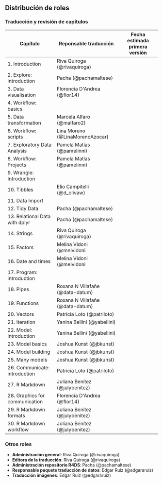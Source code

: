 ## Distribución de roles

### Traducción y revisión de capítulos

| Capítulo | Reponsable traducción | Fecha estimada primera versión |
|----------|-----------------------| -----------------------|
| 1. Introduction | Riva Quiroga (@rivaquiroga) |
| 2. Explore: introduction | Pacha (@pachamaltese) |
| 3. Data visualisation | Florencia D'Andrea (@flor14) |
| 4. Workflow: basics |  |
| 5. Data transformation | Marcela Alfaro (@malfaro2) |
| 6. Workflow: scripts | Lina Moreno (@LinaMorenoAzocar) |
| 7. Exploratory Data Analysis | Pamela Matías (@pamelinni) |
| 8. Workflow: Projects | Pamela Matías (@pamelinni) |
| 9. Wrangle: Introduction | |
| 10. Tibbles | Elio Campitelli (@d_olivaw) |
| 11. Data Import |  |
| 12. Tidy Data | Pacha (@pachamaltese) |
| 13. Relational Data with dplyr | Pacha (@pachamaltese) |
| 14. Strings | Riva Quiroga (@rivaquiroga) |
| 15. Factors | Melina Vidoni (@melvidoni |
| 16. Date and times | Melina Vidoni (@melvidoni |
| 17. Program: introduction |  |
| 18. Pipes | Roxana N Villafañe (@data-datum) |
| 19. Functions | Roxana N Villafañe (@data-datum)|
| 20. Vectors | Patricia Loto (@patriloto) |
| 21. Iteration | Yanina Bellini (@yabellini) |
| 22. Model: introduction | Yanina Bellini (@yabellini) |
| 23. Model basics | Joshua Kunst (@jbkunst) |
| 24. Model building | Joshua Kunst (@jbkunst) |
| 25. Many models | Joshua Kunst (@jbkunst) |
| 26. Communicate: introduction | Patricia Loto (@patriloto) |
| 27. R Markdown | Juliana Benítez (@julybenitez) |
| 28. Graphics for communication | Florencia D'Andrea (@flor14) |
| 29. R Markdown formats | Juliana Benítez (@julybenitez) |
| 30. R Markdown workflow | Juliana Benítez (@julybenitez) |

### Otros roles

* __Administración general__: Riva Quiroga (@rivaquiroga)
* __Editora de la traducción__: Riva Quiroga (@rivaquiroga)
* __Administración repositorio R4DS__: Pacha (@pachamaltese)
* __Responsable paquete traducción de datos__: Edgar Ruiz (@edgararuiz)
* __Traducción imágenes__: Edgar Ruiz (@edgararuiz)
